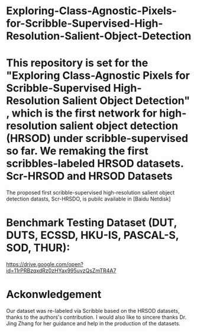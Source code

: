# Exploring-Class-Agnostic-Pixels-for-Scribble-Supervised-High-Resolution-Salient-Object-Detection


  This repository is set for the "Exploring Class-Agnostic Pixels for Scribble-Supervised High-Resolution Salient Object Detection" , which is the first network for high-resolution salient object detection (HRSOD) under scribble-supervised so far. We remaking the first scribbles-labeled HRSOD datasets.
Scr-HRSOD and HRSOD Datasets
====

  The proposed first scribble-supervised high-resolution salient object detection datasts, Scr-HRSDO, is pubilc available in [Baidu Netdisk]
  
Benchmark Testing Dataset (DUT, DUTS, ECSSD, HKU-IS, PASCAL-S, SOD, THUR):
========
https://drive.google.com/open?id=11rPRBzqxdRz0zHYax995uvzQsZmTR4A7

Ackonwledgement
=======
Our dataset was re-labeled via Scribble based on the HRSOD datasets, thanks to the authors's contribution. I would also like to sincere thanks Dr. Jing Zhang for her guidance and help in the production of the datasets.
